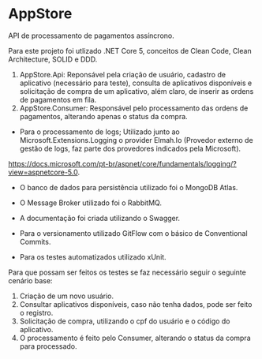 # AppStore

API de processamento de pagamentos assíncrono.

Para este projeto foi utlizado .NET Core 5, conceitos de Clean Code, Clean Architecture, SOLID e DDD.

1. AppStore.Api: Reponsável pela criação de usuário, cadastro de aplicativo (necessário para teste), consulta de aplicativos disponíveis e solicitação de compra de um aplicativo, além claro, de inserir as ordens de pagamentos em fila.
2. AppStore.Consumer: Responsável pelo processamento das ordens de pagamentos, alterando apenas o status da compra.

* Para o processamento de logs; Utilizado junto ao Microsoft.Extensions.Logging o provider Elmah.Io (Provedor externo de gestão de logs, faz parte dos provedores indicados pela Microsoft).

https://docs.microsoft.com/pt-br/aspnet/core/fundamentals/logging/?view=aspnetcore-5.0.

* O banco de dados para persistência utilizado foi o MongoDB Atlas.

* O Message Broker utilizado foi o RabbitMQ.

* A documentação foi criada utilizando o Swagger.

* Para o versionamento utilizado GitFlow com o básico de Conventional Commits.

* Para os testes automatizados utilizado xUnit.

Para que possam ser feitos os testes se faz necessário seguir o seguinte cenário base:

1. Criação de um novo usuário.
2. Consultar aplicativos disponíveis, caso não tenha dados, pode ser feito o registro.
3. Solicitação de compra, utilizando o cpf do usuário e o código do aplicativo.
4. O processamento é feito pelo Consumer, alterando o status da compra para processado.
